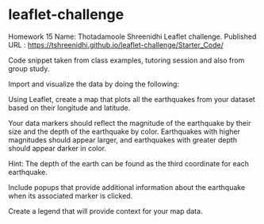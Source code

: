 # leaflet-challenge
Homework 15
Name: Thotadamoole Shreenidhi
Leaflet challenge.
Published URL : https://tshreenidhi.github.io/leaflet-challenge/Starter_Code/

Code snippet taken from class examples, tutoring session and also from group study.

Import and visualize the data by doing the following:

Using Leaflet, create a map that plots all the earthquakes from your dataset based on their longitude and latitude.

Your data markers should reflect the magnitude of the earthquake by their size and the depth of the earthquake by color. Earthquakes with higher magnitudes should appear larger, and earthquakes with greater depth should appear darker in color.

Hint: The depth of the earth can be found as the third coordinate for each earthquake.

Include popups that provide additional information about the earthquake when its associated marker is clicked.

Create a legend that will provide context for your map data.
